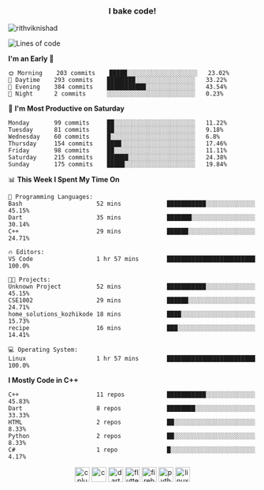 <h3 align="center">I bake code!</h3>

<p align="left"> <img src="https://komarev.com/ghpvc/?username=rithviknishad" alt="rithviknishad" /> </p>

<!--START_SECTION:waka-->
![Lines of code](https://img.shields.io/badge/From%20Hello%20World%20I%27ve%20Written-694696%20lines%20of%20code-blue)

**I'm an Early 🐤** 

```text
🌞 Morning    203 commits    █████░░░░░░░░░░░░░░░░░░░░   23.02% 
🌆 Daytime    293 commits    ████████░░░░░░░░░░░░░░░░░   33.22% 
🌃 Evening    384 commits    ███████████░░░░░░░░░░░░░░   43.54% 
🌙 Night      2 commits      ░░░░░░░░░░░░░░░░░░░░░░░░░   0.23%

```
📅 **I'm Most Productive on Saturday** 

```text
Monday       99 commits     ██░░░░░░░░░░░░░░░░░░░░░░░   11.22% 
Tuesday      81 commits     ██░░░░░░░░░░░░░░░░░░░░░░░   9.18% 
Wednesday    60 commits     █░░░░░░░░░░░░░░░░░░░░░░░░   6.8% 
Thursday     154 commits    ████░░░░░░░░░░░░░░░░░░░░░   17.46% 
Friday       98 commits     ██░░░░░░░░░░░░░░░░░░░░░░░   11.11% 
Saturday     215 commits    ██████░░░░░░░░░░░░░░░░░░░   24.38% 
Sunday       175 commits    █████░░░░░░░░░░░░░░░░░░░░   19.84%

```


📊 **This Week I Spent My Time On** 

```text
💬 Programming Languages: 
Bash                     52 mins             ███████████░░░░░░░░░░░░░░   45.15% 
Dart                     35 mins             ███████░░░░░░░░░░░░░░░░░░   30.14% 
C++                      29 mins             ██████░░░░░░░░░░░░░░░░░░░   24.71%

🔥 Editors: 
VS Code                  1 hr 57 mins        █████████████████████████   100.0%

🐱‍💻 Projects: 
Unknown Project          52 mins             ███████████░░░░░░░░░░░░░░   45.15% 
CSE1002                  29 mins             ██████░░░░░░░░░░░░░░░░░░░   24.71% 
home_solutions_kozhikode 18 mins             ████░░░░░░░░░░░░░░░░░░░░░   15.73% 
recipe                   16 mins             ███░░░░░░░░░░░░░░░░░░░░░░   14.41%

💻 Operating System: 
Linux                    1 hr 57 mins        █████████████████████████   100.0%

```

**I Mostly Code in C++** 

```text
C++                      11 repos            ███████████░░░░░░░░░░░░░░   45.83% 
Dart                     8 repos             ████████░░░░░░░░░░░░░░░░░   33.33% 
HTML                     2 repos             ██░░░░░░░░░░░░░░░░░░░░░░░   8.33% 
Python                   2 repos             ██░░░░░░░░░░░░░░░░░░░░░░░   8.33% 
C#                       1 repo              █░░░░░░░░░░░░░░░░░░░░░░░░   4.17%

```



<!--END_SECTION:waka-->

<p align="center">
  <img src="https://devicons.github.io/devicon/devicon.git/icons/cplusplus/cplusplus-original.svg" alt="cplusplus" width="30" height="30"/>
  <img src="https://devicons.github.io/devicon/devicon.git/icons/c/c-original.svg" alt="c" width="30" height="30"/>
  <img src="https://www.vectorlogo.zone/logos/dartlang/dartlang-icon.svg" alt="dart" width="30" height="30"/>
  <img src="https://www.vectorlogo.zone/logos/flutterio/flutterio-icon.svg" alt="flutter" width="30" height="30"/> 
  <img src="https://www.vectorlogo.zone/logos/firebase/firebase-icon.svg" alt="firebase" width="30" height="30"/> 
  <img src="https://devicons.github.io/devicon/devicon.git/icons/python/python-original.svg" alt="python" width="30" height="30"/> 
  <img src="https://devicons.github.io/devicon/devicon.git/icons/linux/linux-original.svg" alt="linux" width="30" height="30"/> 
</p>
